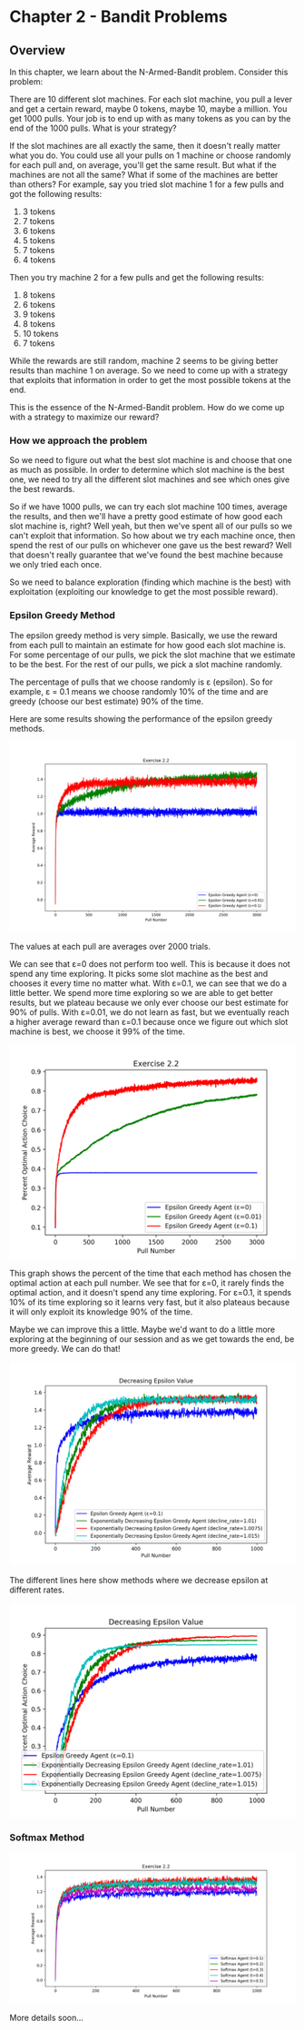 # Chapter 2 - Bandit Problems

## Overview
In this chapter, we learn about the N-Armed-Bandit problem. Consider this problem:

There are 10 different slot machines. For each slot machine, you pull a lever and
get a certain reward, maybe 0 tokens, maybe 10, maybe a million. You get 1000 pulls.
Your job is to end up with as many tokens as you can by the end of the 1000 pulls. 
What is your strategy?

If the slot machines are all exactly the same, then it doesn't really matter what you do.
You could use all your pulls on 1 machine or choose randomly for each pull and, on average,
you'll get the same result. But what if the machines are not all the same? What if
some of the machines are better than others? For example, say you tried slot machine 1 for
a few pulls and got the following results:

1. 3 tokens
2. 7 tokens
3. 6 tokens
4. 5 tokens
5. 7 tokens
6. 4 tokens

Then you try machine 2 for a few pulls and get the following results:

1. 8 tokens
2. 6 tokens
3. 9 tokens
4. 8 tokens
5. 10 tokens
6. 7 tokens

While the rewards are still random, machine 2 seems to be giving better results than machine 1
on average. So we need to come up with a strategy that exploits that information in order to get
the most possible tokens at the end.

This is the essence of the N-Armed-Bandit problem. How do we come up with a strategy to maximize
our reward?

### How we approach the problem

So we need to figure out what the best slot machine is and choose that one as much as possible.
In order to determine which slot machine is the best one, we need to try all the different
slot machines and see which ones give the best rewards. 

So if we have 1000 pulls, we can try each slot machine 100 times, average the results, 
and then we'll have a pretty good estimate of how good each slot machine is, right? 
Well yeah, but then we've spent all of our pulls so we can't exploit that information. 
So how about we try each machine once, then spend the rest of our pulls on whichever one
gave us the best reward? Well that doesn't really guarantee that we've found the best
machine because we only tried each once.

So we need to balance exploration (finding which machine is the best) with exploitation
(exploiting our knowledge to get the most possible reward).

### Epsilon Greedy Method

The epsilon greedy method is very simple. Basically, we use the reward from each pull
to maintain an estimate for how good each slot machine is. For some percentage of
our pulls, we pick the slot machine that we estimate to be the best. For the rest of our
pulls, we pick a slot machine randomly.

The percentage of pulls that we choose randomly is ε (epsilon). So for example, 
ε = 0.1 means we choose randomly 10% of the time and are greedy (choose our best estimate)
90% of the time.

Here are some results showing the performance of the epsilon greedy methods.

![Epsilon Greedy Methods](./results/exercise_2_2_a.png)

The values at each pull are averages over 2000 trials.

We can see that ε=0 does not perform too well. This is because it does not spend any
time exploring. It picks some slot machine as the best and chooses it every time no
matter what. With ε=0.1, we can see that we do a little better. We spend more time exploring
so we are able to get better results, but we plateau because we only ever choose our best
estimate for 90% of pulls. With ε=0.01, we do not learn as fast, but we eventually reach a
higher average reward than ε=0.1 because once we figure out which slot machine is best,
we choose it 99% of the time.

![Epsilon Greedy Methods Optimal Choice %](./results/exercise_2_2_a_optimality.png)

This graph shows the percent of the time that each method has chosen the optimal action
at each pull number. We see that for ε=0, it rarely finds the optimal action,
and it doesn't spend any time exploring. For ε=0.1, it spends 10% of its
time exploring so it learns very fast, but it also plateaus because it will
only exploit its knowledge 90% of the time.

Maybe we can improve this a little. Maybe we'd want to do a little more exploring
at the beginning of our session and as we get towards the end, be more greedy. We can
do that!

![Decreasing Epsilon Methods](./results/decreasing_epsilon.png)

The different lines here show methods where we decrease epsilon at different
rates.

![Decreasing Epsilon Methods Optimal Choice %](./results/decreasing_epsilon_optimality.png)

### Softmax Method

![Softmax Methods](./results/exercise_2_2_b.png)

More details soon...